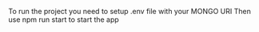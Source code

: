 To run the project you need to setup .env file with your MONGO URI
Then use npm run start to start the app 
  

